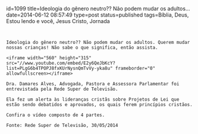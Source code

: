 id=1099
title=Ideologia do gênero neutro?? Não podem mudar os adultos...
date=2014-06-12 08:57:49
type=post
status=published
tags=Bíblia, Deus, Estou lendo e você,  Jesus Cristo, Jornada
~~~~~~


Ideologia do gênero neutro?? Não podem mudar os adultos. Querem mudar nossas crianças! Não sabe o que significa, então assista.

<iframe width="560" height="315" src="//www.youtube.com/embed/E2y6QeJbKcY?list=PLgG6b4TPOPJ8fxKUrNysnQmTvVy-yka8u" frameborder="0" allowfullscreen></iframe>

Dra. Damares Alves, Advogada, Pastora e Assessora Parlamentar foi entrevistada pela Rede Super de Televisão.

Ela fez um alerta às lideranças cristãs sobre Projetos de Lei que estão sendo debatidos e aprovados, os quais ferem princípios cristãos.

Confira o vídeo composto de 4 partes.

Fonte: Rede Super de Televisão, 30/05/2014


